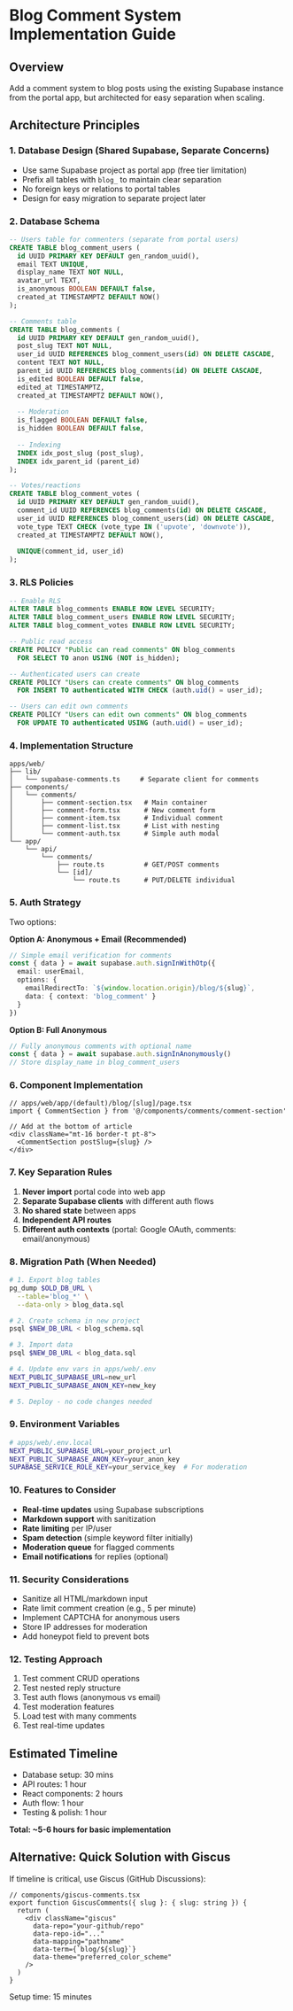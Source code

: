 # Blog Comment System Implementation Guide

## Overview
Add a comment system to blog posts using the existing Supabase instance from the portal app, but architected for easy separation when scaling.

## Architecture Principles

### 1. Database Design (Shared Supabase, Separate Concerns)
- Use same Supabase project as portal app (free tier limitation)
- Prefix all tables with `blog_` to maintain clear separation
- No foreign keys or relations to portal tables
- Design for easy migration to separate project later

### 2. Database Schema

```sql
-- Users table for commenters (separate from portal users)
CREATE TABLE blog_comment_users (
  id UUID PRIMARY KEY DEFAULT gen_random_uuid(),
  email TEXT UNIQUE,
  display_name TEXT NOT NULL,
  avatar_url TEXT,
  is_anonymous BOOLEAN DEFAULT false,
  created_at TIMESTAMPTZ DEFAULT NOW()
);

-- Comments table
CREATE TABLE blog_comments (
  id UUID PRIMARY KEY DEFAULT gen_random_uuid(),
  post_slug TEXT NOT NULL,
  user_id UUID REFERENCES blog_comment_users(id) ON DELETE CASCADE,
  content TEXT NOT NULL,
  parent_id UUID REFERENCES blog_comments(id) ON DELETE CASCADE,
  is_edited BOOLEAN DEFAULT false,
  edited_at TIMESTAMPTZ,
  created_at TIMESTAMPTZ DEFAULT NOW(),
  
  -- Moderation
  is_flagged BOOLEAN DEFAULT false,
  is_hidden BOOLEAN DEFAULT false,
  
  -- Indexing
  INDEX idx_post_slug (post_slug),
  INDEX idx_parent_id (parent_id)
);

-- Votes/reactions
CREATE TABLE blog_comment_votes (
  id UUID PRIMARY KEY DEFAULT gen_random_uuid(),
  comment_id UUID REFERENCES blog_comments(id) ON DELETE CASCADE,
  user_id UUID REFERENCES blog_comment_users(id) ON DELETE CASCADE,
  vote_type TEXT CHECK (vote_type IN ('upvote', 'downvote')),
  created_at TIMESTAMPTZ DEFAULT NOW(),
  
  UNIQUE(comment_id, user_id)
);
```

### 3. RLS Policies

```sql
-- Enable RLS
ALTER TABLE blog_comments ENABLE ROW LEVEL SECURITY;
ALTER TABLE blog_comment_users ENABLE ROW LEVEL SECURITY;
ALTER TABLE blog_comment_votes ENABLE ROW LEVEL SECURITY;

-- Public read access
CREATE POLICY "Public can read comments" ON blog_comments
  FOR SELECT TO anon USING (NOT is_hidden);

-- Authenticated users can create
CREATE POLICY "Users can create comments" ON blog_comments
  FOR INSERT TO authenticated WITH CHECK (auth.uid() = user_id);

-- Users can edit own comments
CREATE POLICY "Users can edit own comments" ON blog_comments
  FOR UPDATE TO authenticated USING (auth.uid() = user_id);
```

### 4. Implementation Structure

```
apps/web/
├── lib/
│   └── supabase-comments.ts     # Separate client for comments
├── components/
│   └── comments/
│       ├── comment-section.tsx   # Main container
│       ├── comment-form.tsx      # New comment form
│       ├── comment-item.tsx      # Individual comment
│       ├── comment-list.tsx      # List with nesting
│       └── comment-auth.tsx      # Simple auth modal
└── app/
    └── api/
        └── comments/
            ├── route.ts          # GET/POST comments
            └── [id]/
                └── route.ts      # PUT/DELETE individual

```

### 5. Auth Strategy

Two options:

**Option A: Anonymous + Email (Recommended)**
```typescript
// Simple email verification for comments
const { data } = await supabase.auth.signInWithOtp({
  email: userEmail,
  options: { 
    emailRedirectTo: `${window.location.origin}/blog/${slug}`,
    data: { context: 'blog_comment' }
  }
})
```

**Option B: Full Anonymous**
```typescript
// Fully anonymous comments with optional name
const { data } = await supabase.auth.signInAnonymously()
// Store display_name in blog_comment_users
```

### 6. Component Implementation

```tsx
// apps/web/app/(default)/blog/[slug]/page.tsx
import { CommentSection } from '@/components/comments/comment-section'

// Add at the bottom of article
<div className="mt-16 border-t pt-8">
  <CommentSection postSlug={slug} />
</div>
```

### 7. Key Separation Rules

1. **Never import** portal code into web app
2. **Separate Supabase clients** with different auth flows
3. **No shared state** between apps
4. **Independent API routes** 
5. **Different auth contexts** (portal: Google OAuth, comments: email/anonymous)

### 8. Migration Path (When Needed)

```bash
# 1. Export blog tables
pg_dump $OLD_DB_URL \
  --table='blog_*' \
  --data-only > blog_data.sql

# 2. Create schema in new project
psql $NEW_DB_URL < blog_schema.sql

# 3. Import data
psql $NEW_DB_URL < blog_data.sql

# 4. Update env vars in apps/web/.env
NEXT_PUBLIC_SUPABASE_URL=new_url
NEXT_PUBLIC_SUPABASE_ANON_KEY=new_key

# 5. Deploy - no code changes needed
```

### 9. Environment Variables

```bash
# apps/web/.env.local
NEXT_PUBLIC_SUPABASE_URL=your_project_url
NEXT_PUBLIC_SUPABASE_ANON_KEY=your_anon_key
SUPABASE_SERVICE_ROLE_KEY=your_service_key  # For moderation
```

### 10. Features to Consider

- **Real-time updates** using Supabase subscriptions
- **Markdown support** with sanitization
- **Rate limiting** per IP/user
- **Spam detection** (simple keyword filter initially)
- **Moderation queue** for flagged comments
- **Email notifications** for replies (optional)

### 11. Security Considerations

- Sanitize all HTML/markdown input
- Rate limit comment creation (e.g., 5 per minute)
- Implement CAPTCHA for anonymous users
- Store IP addresses for moderation
- Add honeypot field to prevent bots

### 12. Testing Approach

1. Test comment CRUD operations
2. Test nested reply structure
3. Test auth flows (anonymous vs email)
4. Test moderation features
5. Load test with many comments
6. Test real-time updates

## Estimated Timeline

- Database setup: 30 mins
- API routes: 1 hour  
- React components: 2 hours
- Auth flow: 1 hour
- Testing & polish: 1 hour

**Total: ~5-6 hours for basic implementation**

## Alternative: Quick Solution with Giscus

If timeline is critical, use Giscus (GitHub Discussions):

```tsx
// components/giscus-comments.tsx
export function GiscusComments({ slug }: { slug: string }) {
  return (
    <div className="giscus" 
      data-repo="your-github/repo"
      data-repo-id="..."
      data-mapping="pathname"
      data-term={`blog/${slug}`}
      data-theme="preferred_color_scheme"
    />
  )
}
```

Setup time: 15 minutes